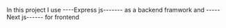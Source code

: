 In this project I use ----Express js------- as a backend framwork and -----Next js------ for frontend 
